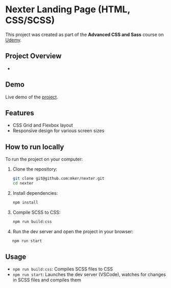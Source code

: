 # Nexter Landing Page (HTML, CSS/SCSS)

This project was created as part of the **Advanced CSS and Sass** course on [Udemy](https://www.udemy.com/course/advanced-css-and-sass/).

## Project Overview

- 

## Demo

Live demo of the [project](https://nexter-snowy.vercel.app/).

## Features

- CSS Grid and Flexbox layout
- Responsive design for various screen sizes

## How to run locally

To run the project on your computer:

1. Clone the repository:
    ```bash
    git clone git@github.com:mker/nexter.git
    cd nexter
    ```

2. Install dependencies:
    ```bash
    npm install
    ```

3. Compile SCSS to CSS:
    ```bash
    npm run build:css
    ```

4. Run the dev server and open the project in your browser:
 ```bash
    npm run start
 ```

## Usage

- `npm run build:css`: Compiles SCSS files to CSS
- `npm run start`: Launches the dev server (VSCode), watches for changes in SCSS files and compiles them
